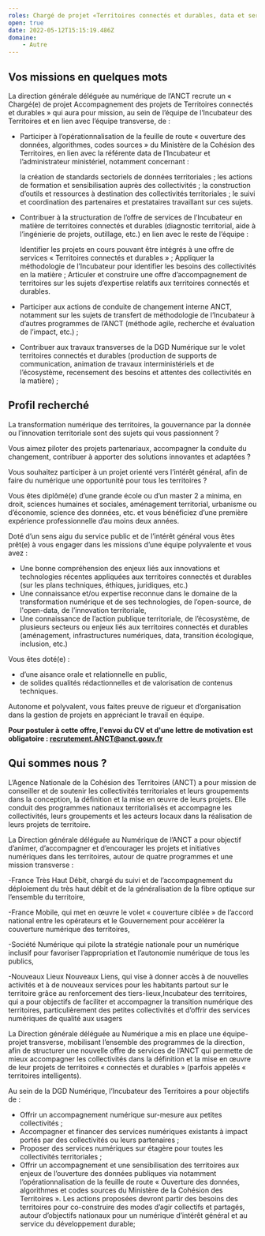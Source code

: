 ```yaml
---
roles: Chargé de projet «Territoires connectés et durables, data et services» F/H
open: true
date: 2022-05-12T15:15:19.486Z
domaine:
    - Autre
---
```

## **Vos missions en quelques mots**

La direction générale déléguée au numérique de l’ANCT recrute un « Chargé(e) de projet Accompagnement des projets de Territoires connectés et durables » qui aura pour mission, au sein de l’équipe de l’Incubateur des Territoires et en lien avec l’équipe transverse, de :

* Participer à l’opérationnalisation de la feuille de route « ouverture des données, algorithmes, codes sources » du Ministère de la Cohésion des Territoires, en lien avec la référente data de l’Incubateur et l’administrateur ministériel, notamment concernant :

    la création de standards sectoriels de données territoriales ;
    les actions de formation et sensibilisation auprès des collectivités ;
    la construction d’outils et ressources à destination des collectivités territoriales ;
    le suivi et coordination des partenaires et prestataires travaillant sur ces sujets.


* Contribuer à la structuration de l’offre de services de l’Incubateur en matière de territoires connectés et durables (diagnostic territorial, aide à l’ingénierie de projets, outillage, etc.) en lien avec le reste de l’équipe :

    Identifier les projets en cours pouvant être intégrés à une offre de services « Territoires connectés et durables » ;
    Appliquer la méthodologie de l’Incubateur pour identifier les besoins des collectivités en la matière ;
    Articuler et construire une offre d’accompagnement de territoires sur les sujets d’expertise relatifs aux territoires connectés et durables.
* Participer aux actions de conduite de changement interne ANCT, notamment sur les sujets de transfert de méthodologie de l’Incubateur à d’autres programmes de l’ANCT (méthode agile, recherche et évaluation de l’impact, etc.) ;
* Contribuer aux travaux transverses de la DGD Numérique sur le volet territoires connectés et durables (production de supports de communication, animation de travaux interministériels et de l’écosystème, recensement des besoins et attentes des collectivités en la matière) ;




## Profil recherché

La transformation numérique des territoires, la gouvernance par la donnée ou l’innovation territoriale sont des sujets qui vous passionnent ?

Vous aimez piloter des projets partenariaux, accompagner la conduite du changement, contribuer à apporter des solutions innovantes et adaptées ?

Vous souhaitez participer à un projet orienté vers l’intérêt général, afin de faire du numérique une opportunité pour tous les territoires ?

Vous êtes diplômé(e) d’une grande école ou d’un master 2 a minima, en droit, sciences humaines et sociales, aménagement territorial, urbanisme ou d’économie, science des données, etc. et vous bénéficiez d’une première expérience professionnelle d’au moins deux années.

Doté d’un sens aigu du service public et de l’intérêt général vous êtes prêt(e) à vous engager dans les missions d’une équipe polyvalente et vous avez :

* Une bonne compréhension des enjeux liés aux innovations et technologies récentes appliquées aux territoires connectés et durables (sur les plans techniques, éthiques, juridiques, etc.)
* Une connaissance et/ou expertise reconnue dans le domaine de la transformation numérique et de ses technologies, de l’open-source, de l'open-data, de l’innovation territoriale,
* Une connaissance de l’action publique territoriale, de l’écosystème, de plusieurs secteurs ou enjeux liés aux territoires connectés et durables (aménagement, infrastructures numériques, data, transition écologique, inclusion,  etc.)

Vous êtes doté(e) :

* d’une aisance orale et relationnelle en public,
* de solides qualités rédactionnelles et de valorisation de contenus techniques.

Autonome et polyvalent, vous faites preuve de rigueur et d’organisation dans la gestion de projets en appréciant le travail en équipe.


**Pour postuler à cette offre, l'envoi du CV et d'une lettre de motivation est obligatoire :  recrutement.ANCT@anct.gouv.fr**





## Qui sommes nous ?

L’Agence Nationale de la Cohésion des Territoires (ANCT) a pour mission de conseiller et de soutenir les collectivités territoriales et leurs groupements dans la conception, la définition et la mise en œuvre de leurs projets. Elle conduit des programmes nationaux territorialisés et accompagne les collectivités, leurs groupements et les acteurs locaux dans la réalisation de leurs projets de territoire.

La Direction générale déléguée au Numérique de l’ANCT a pour objectif d’animer, d’accompagner et d’encourager les projets et initiatives numériques dans les territoires, autour de quatre programmes et une mission transverse :

\-France Très Haut Débit, chargé du suivi et de l’accompagnement du déploiement du très haut débit et de la généralisation de la fibre optique sur l’ensemble du territoire,

\-France Mobile, qui met en œuvre le volet « couverture ciblée » de l’accord national entre les opérateurs et le Gouvernement pour accélérer la couverture numérique des territoires,

\-Société Numérique qui pilote la stratégie nationale pour un numérique inclusif pour favoriser l’appropriation et l’autonomie numérique de tous les publics,

\-Nouveaux Lieux Nouveaux Liens, qui vise à donner accès à de nouvelles activités et à de nouveaux services pour les habitants partout sur le territoire grâce au renforcement des tiers-lieux,Incubateur des territoires, qui a pour objectifs de faciliter et accompagner la transition numérique des territoires, particulièrement des petites collectivités et d’offrir des services numériques de qualité aux usagers


La Direction générale déléguée au Numérique a mis en place une équipe-projet transverse, mobilisant l’ensemble des programmes de la direction, afin de structurer une nouvelle offre de services de l’ANCT qui permette de mieux accompagner les collectivités dans la définition et la mise en œuvre de leur projets de territoires « connectés et durables » (parfois appelés « territoires intelligents).


Au sein de la DGD Numérique, l’Incubateur des Territoires a pour objectifs de :

* Offrir un accompagnement numérique sur-mesure aux petites collectivités ;
* Accompagner et financer des services numériques existants à impact portés par des collectivités ou leurs partenaires ;
* Proposer des services numériques sur étagère pour toutes les collectivités territoriales ;
* Offrir un accompagnement et une sensibilisation des territoires aux enjeux de l’ouverture des données publiques via notamment l’opérationnalisation de la feuille de route « Ouverture des données, algorithmes et codes sources du Ministère de la Cohésion des Territoires ».
  Les actions proposées devront partir des besoins des territoires pour co-construire des modes d’agir collectifs et partagés, autour d’objectifs nationaux pour un numérique d’intérêt général et au service du développement durable;